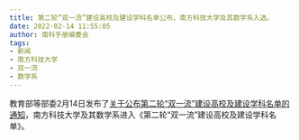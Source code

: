 ```yaml
---
title: 第二轮“双一流”建设高校及建设学科名单公布，南方科技大学及其数学系入选。
date: 2022-02-14 11:55:05
author: 南科手册编委会
tags:
- 新闻
- 南方科技大学
- 双一流
- 数学系
---
```


教育部等部委2月14日发布了[关于公布第二轮“双一流”建设高校及建设学科名单的通知](http://www.moe.gov.cn/srcsite/A22/s7065/202202/t20220211_598710.html)，南方科技大学及其数学系进入《第二轮“双一流”建设高校及建设学科名单》。
